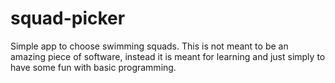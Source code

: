 # squad-picker
Simple app to choose swimming squads.
This is not meant to be an amazing piece of software, instead it is meant for learning and just simply to have some fun with basic programming.
